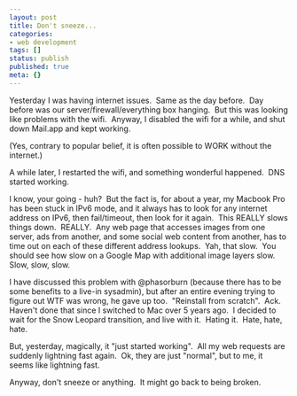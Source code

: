 ```yaml
---
layout: post
title: Don't sneeze...
categories: 
- web development
tags: []
status: publish
published: true
meta: {}
---
```


Yesterday I was having internet issues.  Same as the day before.  Day before was our server/firewall/everything box hanging.  But this was looking like problems with the wifi.  Anyway, I disabled the wifi for a while, and shut down Mail.app and kept working.

(Yes, contrary to popular belief, it is often possible to WORK without the internet.)

A while later, I restarted the wifi, and something wonderful happened.  DNS started working. 

I know, your going - huh?  But the fact is, for about a year, my Macbook Pro has been stuck in IPv6 mode, and it always has to look for any internet address on IPv6, then fail/timeout, then look for it again.  This REALLY slows things down.  REALLY.  Any web page that accesses images from one server, ads from another, and some social web content from another, has to time out on each of these different address lookups.  Yah, that slow.  You should see how slow on a Google Map with additional image layers slow.  Slow, slow, slow.

I have discussed this problem with @phasorburn (because there has to be some benefits to a live-in sysadmin), but after an entire evening trying to figure out WTF was wrong, he gave up too.  "Reinstall from scratch".  Ack.  Haven't done that since I switched to Mac over 5 years ago.  I decided to wait for the Snow Leopard transition, and live with it.  Hating it.  Hate, hate, hate.

But, yesterday, magically, it "just started working".  All my web requests are suddenly lightning fast again.  Ok, they are just "normal", but to me, it seems like lightning fast.

Anyway, don't sneeze or anything.  It might go back to being broken.
